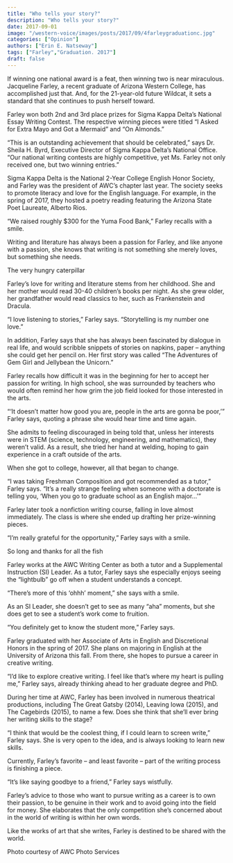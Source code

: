 ```yaml
---
title: "Who tells your story?"
description: "Who tells your story?"
date: 2017-09-01
image: "/western-voice/images/posts/2017/09/4farleygraduationc.jpg"
categories: ["Opinion"]
authors: ["Erin E. Natseway"]
tags: ["Farley","Graduation. 2017"]
draft: false
---
```

If winning one national award is a feat, then winning two is near miraculous. Jacqueline Farley, a recent graduate of Arizona Western College, has accomplished just that. And, for the 21-year-old future Wildcat, it sets a standard that she continues to push herself toward.

Farley won both 2nd and 3rd place prizes for Sigma Kappa Delta’s National Essay Writing Contest. The respective winning pieces were titled “I Asked for Extra Mayo and Got a Mermaid” and “On Almonds.”

“This is an outstanding achievement that should be celebrated,” says Dr. Sheila H. Byrd, Executive Director of Sigma Kappa Delta’s National Office. “Our national writing contests are highly competitive, yet Ms. Farley not only received one, but two winning entries.”

Sigma Kappa Delta is the National 2-Year College English Honor Society, and Farley was the president of AWC’s chapter last year. The society seeks to promote literacy and love for the English language. For example, in the spring of 2017, they hosted a poetry reading featuring the Arizona State Poet Laureate, Alberto Rios.

“We raised roughly $300 for the Yuma Food Bank,” Farley recalls with a smile.

Writing and literature has always been a passion for Farley, and like anyone with a passion, she knows that writing is not something she merely loves, but something she needs.

The very hungry caterpillar

Farley’s love for writing and literature stems from her childhood. She and her mother would read 30-40 children’s books per night. As she grew older, her grandfather would read classics to her, such as Frankenstein and Dracula.

“I love listening to stories,” Farley says. “Storytelling is my number one love.”

In addition, Farley says that she has always been fascinated by dialogue in real life, and would scribble snippets of stories on napkins, paper – anything she could get her pencil on. Her first story was called “The Adventures of Gem Girl and Jellybean the Unicorn.”

Farley recalls how difficult it was in the beginning for her to accept her passion for writing. In high school, she was surrounded by teachers who would often remind her how grim the job field looked for those interested in the arts.

“‘It doesn’t matter how good you are, people in the arts are gonna be poor,’” Farley says, quoting a phrase she would hear time and time again.

She admits to feeling discouraged in being told that, unless her interests were in STEM (science, technology, engineering, and mathematics), they weren’t valid. As a result, she tried her hand at welding, hoping to gain experience in a craft outside of the arts.

When she got to college, however, all that began to change.

“I was taking Freshman Composition and got recommended as a tutor,” Farley says. “It’s a really strange feeling when someone with a doctorate is telling you, ‘When you go to graduate school as an English major…’”

Farley later took a nonfiction writing course, falling in love almost immediately. The class is where she ended up drafting her prize-winning pieces.

“I’m really grateful for the opportunity,” Farley says with a smile.

So long and thanks for all the fish

Farley works at the AWC Writing Center as both a tutor and a Supplemental Instruction (SI) Leader. As a tutor, Farley says she especially enjoys seeing the “lightbulb” go off when a student understands a concept.

“There’s more of this ‘ohhh’ moment,” she says with a smile.

As an SI Leader, she doesn’t get to see as many “aha” moments, but she does get to see a student’s work come to fruition.

“You definitely get to know the student more,” Farley says.

Farley graduated with her Associate of Arts in English and Discretional Honors in the spring of 2017. She plans on majoring in English at the University of Arizona this fall. From there, she hopes to pursue a career in creative writing.

“I’d like to explore creative writing. I feel like that’s where my heart is pulling me,” Farley says, already thinking ahead to her graduate degree and PhD.

During her time at AWC, Farley has been involved in numerous theatrical productions, including The Great Gatsby (2014), Leaving Iowa (2015), and The Cagebirds (2015), to name a few. Does she think that she’ll ever bring her writing skills to the stage?

“I think that would be the coolest thing, if I could learn to screen write,” Farley says. She is very open to the idea, and is always looking to learn new skills.

Currently, Farley’s favorite – and least favorite – part of the writing process is finishing a piece.

“It’s like saying goodbye to a friend,” Farley says wistfully.

Farley’s advice to those who want to pursue writing as a career is to own their passion, to be genuine in their work and to avoid going into the field for money. She elaborates that the only competition she’s concerned about in the world of writing is within her own words.

Like the works of art that she writes, Farley is destined to be shared with the world.

Photo courtesy of AWC Photo Services